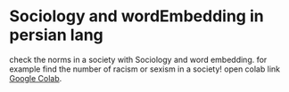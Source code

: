 # Sociology and wordEmbedding in persian lang
check the norms in a society with Sociology and word embedding.
for example find the number of racism or sexism in a society!
open colab link [Google Colab](https://duckduckgo.com).
